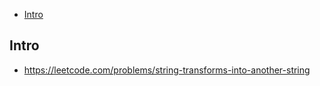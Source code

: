 - [Intro](#intro)

## Intro

- https://leetcode.com/problems/string-transforms-into-another-string

